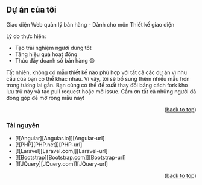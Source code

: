 <!-- ABOUT THE PROJECT -->
## Dự án của tôi

Giao diện Web quản lý bán hàng - Dành cho môn Thiết kế giao diện

Lý do thực hiện:
* Tạo trải nghiệm người dùng tốt
* Tăng hiệu quả hoạt động
* Thúc đẩy doanh số bán hàng :smile:

Tất nhiên, không có mẫu thiết kế nào phù hợp với tất cả các dự án vì nhu cầu của bạn có thể khác nhau. Vì vậy, tôi sẽ bổ sung thêm nhiều mẫu hơn trong tương lai gần. Bạn cũng có thể đề xuất thay đổi bằng cách fork kho lưu trữ này và tạo pull request hoặc mở issue. Cảm ơn tất cả những người đã đóng góp để mở rộng mẫu này!

<p align="right">(<a href="#readme-top">back to top</a>)</p>

### Tài nguyên

* [![Angular][Angular.io]][Angular-url]
* [![PHP][PHP.net]][PHP-url]
* [![Laravel][Laravel.com]][Laravel-url]
* [![Bootstrap][Bootstrap.com]][Bootstrap-url]
* [![JQuery][JQuery.com]][JQuery-url]

<p align="right">(<a href="#readme-top">back to top</a>)</p>
